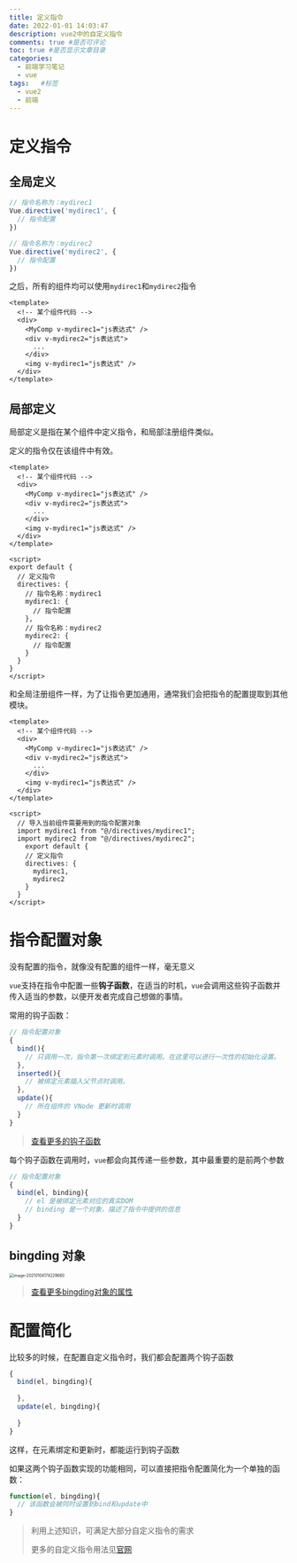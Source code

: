 ```yaml
---
title: 定义指令
date: 2022-01-01 14:03:47
description: vue2中的自定义指令
comments: true #是否可评论
toc: true #是否显示文章目录
categories: 
  - 前端学习笔记 
  - vue
tags:   #标签
  - vue2
  - 前端
---
```



# 定义指令

## 全局定义

```js
// 指令名称为：mydirec1
Vue.directive('mydirec1', {
  // 指令配置
})

// 指令名称为：mydirec2
Vue.directive('mydirec2', {
  // 指令配置
})
```

之后，所有的组件均可以使用`mydirec1`和`mydirec2`指令

```vue
<template>
  <!-- 某个组件代码 -->
  <div>
    <MyComp v-mydirec1="js表达式" />
    <div v-mydirec2="js表达式">
      ...
    </div>
    <img v-mydirec1="js表达式" />
  </div>
</template>
```

## 局部定义

局部定义是指在某个组件中定义指令，和局部注册组件类似。

定义的指令仅在该组件中有效。

```vue
<template>
  <!-- 某个组件代码 -->
  <div>
    <MyComp v-mydirec1="js表达式" />
    <div v-mydirec2="js表达式">
      ...
    </div>
    <img v-mydirec1="js表达式" />
  </div>
</template>

<script>
export default {
  // 定义指令
  directives: {
    // 指令名称：mydirec1
    mydirec1: {
      // 指令配置
    },
    // 指令名称：mydirec2
    mydirec2: {
      // 指令配置
    }
  }
}
</script>
```

和全局注册组件一样，为了让指令更加通用，通常我们会把指令的配置提取到其他模块。

```vue
<template>
  <!-- 某个组件代码 -->
  <div>
    <MyComp v-mydirec1="js表达式" />
    <div v-mydirec2="js表达式">
      ...
    </div>
    <img v-mydirec1="js表达式" />
  </div>
</template>

<script>
  // 导入当前组件需要用到的指令配置对象
  import mydirec1 from "@/directives/mydirec1";
  import mydirec2 from "@/directives/mydirec2";
	export default {
    // 定义指令
    directives: {
      mydirec1,
      mydirec2
    }
  }
</script>
```

# 指令配置对象

没有配置的指令，就像没有配置的组件一样，毫无意义

`vue`支持在指令中配置一些**钩子函数**，在适当的时机，`vue`会调用这些钩子函数并传入适当的参数，以便开发者完成自己想做的事情。

常用的钩子函数：

```js
// 指令配置对象
{
  bind(){
    // 只调用一次，指令第一次绑定到元素时调用。在这里可以进行一次性的初始化设置。
  },
  inserted(){
    // 被绑定元素插入父节点时调用。
  },
  update(){
    // 所在组件的 VNode 更新时调用
  }
}
```

>  [查看更多的钩子函数](https://cn.vuejs.org/v2/guide/custom-directive.html#%E9%92%A9%E5%AD%90%E5%87%BD%E6%95%B0)

每个钩子函数在调用时，`vue`都会向其传递一些参数，其中最重要的是前两个参数

```js
// 指令配置对象
{
  bind(el, binding){
    // el 是被绑定元素对应的真实DOM
    // binding 是一个对象，描述了指令中提供的信息
  }
}
```

## bingding 对象

<img src="http://mdrs.yuanjin.tech/img/20210104174229.png" alt="image-20210104174229660" style="zoom:50%;" />

> [查看更多bingding对象的属性](https://cn.vuejs.org/v2/guide/custom-directive.html#%E9%92%A9%E5%AD%90%E5%87%BD%E6%95%B0%E5%8F%82%E6%95%B0)

# 配置简化

比较多的时候，在配置自定义指令时，我们都会配置两个钩子函数

```js
{
  bind(el, bingding){
    
  },
  update(el, bingding){
    
  }
}
```

这样，在元素绑定和更新时，都能运行到钩子函数

如果这两个钩子函数实现的功能相同，可以直接把指令配置简化为一个单独的函数：

```js
function(el, bingding){
  // 该函数会被同时设置到bind和update中
}
```



> 利用上述知识，可满足大部分自定义指令的需求
>
> 更多的自定义指令用法见[官网](https://cn.vuejs.org/v2/guide/custom-directive.html)

